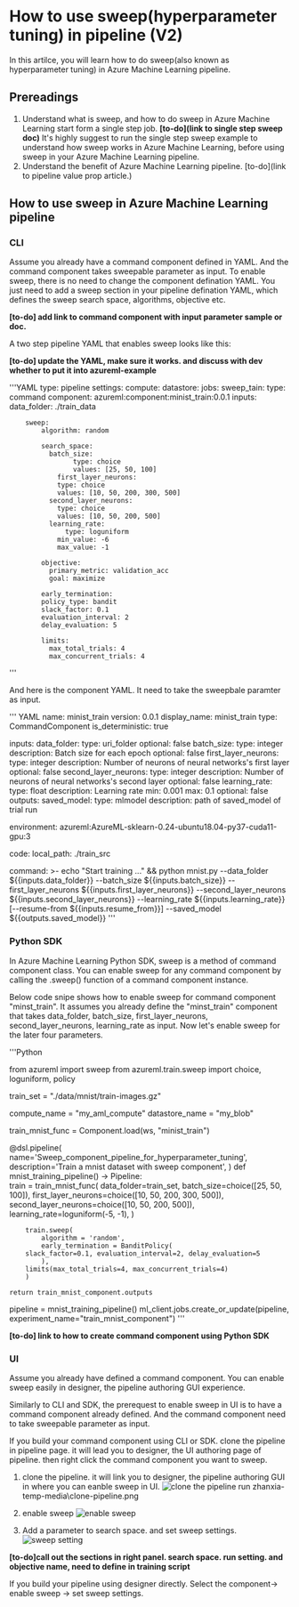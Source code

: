 # How to use sweep(hyperparameter tuning) in pipeline (V2)

In this artilce, you will learn how to do sweep(also known as hyperparameter tuning) in Azure Machine Learning pipeline.

## Prereadings
1. Understand what is sweep, and how to do sweep in Azure Machine Learning start form a single step job. **[to-do](link to single step sweep doc)** It's highly suggest to run the single step sweep example to understand how sweep works in Azure Machine Learning, before using sweep in your Azure Machine Learning pipeline. 
2. Understand the benefit of Azure Machine Learning pipeline. [to-do](link to pipeline value prop article.) 

## How to use sweep in Azure Machine Learning pipeline


### CLI 
Assume you already have a command component defined in YAML. And the command component takes sweepable parameter as input. To enable sweep, there is no need to change the component defination YAML. You just need to add a sweep section in your pipeline defination YAML, which defines the sweep search space, algorithms, objective etc.

**[to-do] add link to command component with input parameter sample or doc.**


A two step pipeline YAML that enables sweep looks like this:

**[to-do] update the YAML, make sure it works. and discuss with dev whether to put it into azureml-example**


'''YAML
type: pipeline
settings:
	compute:
	datastore:
jobs:
	sweep_tain:
		type: command
		component: azureml:component:minist_train:0.0.1
		inputs:
			data_folder: ./train_data
		
		sweep:
			algorithm: random

			search_space:
			  batch_size:
					type: choice
					values: [25, 50, 100]
				first_layer_neurons:
			    type: choice
			    values: [10, 50, 200, 300, 500]
			  second_layer_neurons:
			    type: choice
			    values: [10, 50, 200, 500]
			  learning_rate:
				  type: loguniform
			    min_value: -6
			    max_value: -1

			objective:
			  primary_metric: validation_acc
			  goal: maximize

			early_termination:
		    policy_type: bandit
		    slack_factor: 0.1
		    evaluation_interval: 2
		    delay_evaluation: 5

			limits:
			  max_total_trials: 4
			  max_concurrent_trials: 4
'''

And here is the component YAML. It need to take the sweepbale paramter as input. 


''' YAML
name: minist_train
version: 0.0.1
display_name: minist_train
type: CommandComponent
is_deterministic: true

inputs:
  data_folder:
    type: uri_folder
    optional: false
  batch_size:
    type: integer
    description: Batch size for each epoch
    optional: false
  first_layer_neurons:
    type: integer
    description: Number of neurons of neural networks's first layer
    optional: false
  second_layer_neurons:
    type: integer
    description: Number of neurons of neural networks's second layer
    optional: false
  learning_rate:
    type: float
    description: Learning rate
    min: 0.001
    max: 0.1
    optional: false
outputs:
  saved_model:
    type: mlmodel
    description: path of saved_model of trial run

environment: azureml:AzureML-sklearn-0.24-ubuntu18.04-py37-cuda11-gpu:3

code: 
	local_path: ./train_src

command: >-
  echo "Start training ..." &&
  python mnist.py --data_folder ${{inputs.data_folder}} --batch_size ${{inputs.batch_size}}
  --first_layer_neurons ${{inputs.first_layer_neurons}} --second_layer_neurons ${{inputs.second_layer_neurons}}
  --learning_rate ${{inputs.learning_rate}} [--resume-from ${{inputs.resume_from}}] --saved_model ${{outputs.saved_model}}
'''


### Python SDK

In Azure Machine Learning Python SDK, sweep is a method of command component class. You can enable sweep for any command component by calling the .sweep() function of a command component instance. 

Below code snipe shows how to enable sweep for command component "minst_train". It assumes you already define the "minst_train" component that takes data_folder, batch_size, first_layer_neurons, second_layer_neurons, learning_rate as input. Now let's enable sweep for the later four parameters.  


'''Python

from azureml import sweep
from azureml.train.sweep import choice, loguniform, policy

train_set = "./data/mnist/train-images.gz"

compute_name = "my_aml_compute"
datastore_name = "my_blob"

train_mnist_func = Component.load(ws, "minist_train")

@dsl.pipeline(
    name='Sweep_component_pipeline_for_hyperparameter_tuning',
    description='Train a mnist dataset with sweep component',
)
def mnist_training_pipeline() -> Pipeline:    
		train = train_mnist_func(
			data_folder=train_set,
			batch_size=choice([25, 50, 100]),
			first_layer_neurons=choice([10, 50, 200, 300, 500]),
			second_layer_neurons=choice([10, 50, 200, 500]),
			learning_rate=loguniform(-5, -1),
	   )

		train.sweep(			
			algorithm = 'random',
			early_termination = BanditPolicy(
        slack_factor=0.1, evaluation_interval=2, delay_evaluation=5
			),
	    limits(max_total_trials=4, max_concurrent_trials=4)
		)

    return train_mnist_component.outputs

pipeline = mnist_training_pipeline()
ml_client.jobs.create_or_update(pipeline, experiment_name="train_mnist_component") 
'''

**[to-do] link to how to create command component using Python SDK**



### UI
Assume you already have defined a command component. You can enable sweep easily in designer, the pipeline authoring GUI experience. 

Similarly to CLI and SDK, the prerequest to enable sweep in UI is to have a command component already defined. And the command component need to take sweepable parameter as input. 

If you build your command component using CLI or SDK. clone the pipeline in pipeline page. it will lead you to designer, the UI authoring page of pipeline. then right click the command component you want to sweep. 

1. clone the pipeline. it will link you to designer, the pipeline authoring GUI in where you can eanble sweep in UI.
![clone the pipeline run](./zhanxia-temp-media/clone-pipeline.png)
zhanxia-temp-media\clone-pipeline.png

2. enable sweep
![enable sweep](./zhanxia-temp-media/enable-sweep.png)

3. Add a parameter to search space.  and set sweep settings.
![sweep setting](./zhanxia-temp-media/sweep-right-panel.png)


**[to-do]call out the sections in right panel. search space. run setting.  and objective name, need to define in training script**

If you build your pipeline using designer directly. Select the component-> enable sweep -> set sweep settings. 